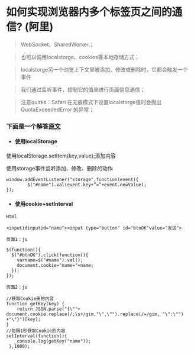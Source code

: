 # 如何实现浏览器内多个标签页之间的通信? (阿里)

> WebSocket、SharedWorker；

> 也可以调用localstorge、cookies等本地存储方式；

> localstorge另一个浏览上下文里被添加、修改或删除时，它都会触发一个事件

> 我们通过监听事件，控制它的值来进行页面信息通信；

> 注意quirks：Safari 在无痕模式下设置localstorge值时会抛出 QuotaExceededError 的异常；

### 下面是一个解答[原文](http://blog.csdn.net/lxcao/article/details/52777066)

- #### **使用localStorage**

使用localStorage.setItem(key,value);添加内容

使用storage事件监听添加、修改、删除的动作   

```
window.addEventListener("storage",function(event){  
        $("#name").val(event.key+”=”+event.newValue);  
}); 
```

- #### **使用cookie+setInterval**

`Html`
```
<inputidinputid="name"><input type="button" id="btnOK"value="发送">  
```

`页面1：js`

```
$(function(){  
  $("#btnOK").click(function(){  
    varname=$("#name").val();  
    document.cookie="name="+name;  
  });  
});  
```

`页面2：js`

```
//获取Cookie天的内容  
function getKey(key) {  
    return JSON.parse("{\""+ document.cookie.replace(/;\s+/gim,"\",\"").replace(/=/gim, "\":\"") +"\"}")[key];  
}  
//每隔1秒获取Cookie的内容  
setInterval(function(){  
    console.log(getKey("name"));  
 },1000);  
```